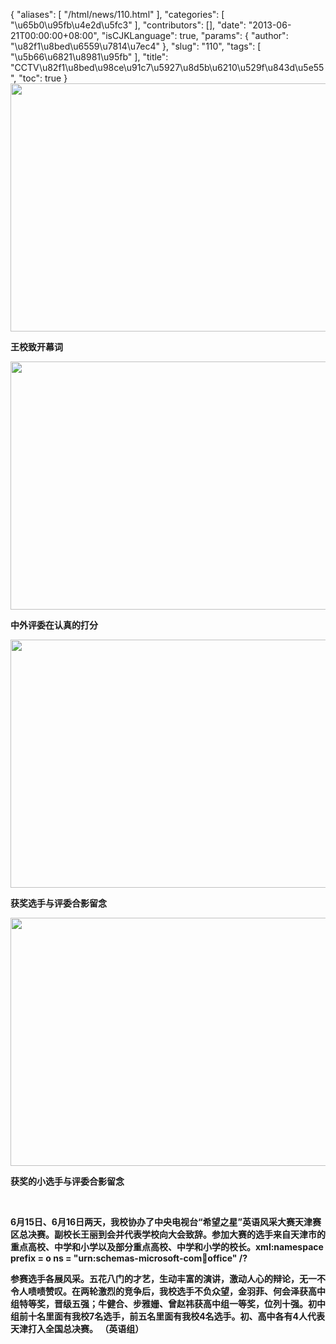 {
    "aliases": [
        "/html/news/110.html"
    ],
    "categories": [
        "\u65b0\u95fb\u4e2d\u5fc3"
    ],
    "contributors": [],
    "date": "2013-06-21T00:00:00+08:00",
    "isCJKLanguage": true,
    "params": {
        "author": "\u82f1\u8bed\u6559\u7814\u7ec4"
    },
    "slug": "110",
    "tags": [
        "\u5b66\u6821\u8981\u95fb"
    ],
    "title": "CCTV\u82f1\u8bed\u98ce\u91c7\u5927\u8d5b\u6210\u529f\u843d\u5e55",
    "toc": true
}
**<img
    src="https://cdn.tfls.online/mirror/full/d8f82d3edb649c2612974af8bc3fda0ce263f3a7.jpg"
    style="display:block;margin-left:auto;margin-right:auto;"
    decoding="async"
    fetchpriority="auto"
    loading="lazy"
    height="397"
    width="600"
/>**

**王校致开幕词**

**<img
    src="https://cdn.tfls.online/mirror/full/a4c2630022712a9a8a858183edf6a84f0126d2db.jpg"
    style="display:block;margin-left:auto;margin-right:auto;"
    decoding="async"
    fetchpriority="auto"
    loading="lazy"
    height="397"
    width="600"
/>**

**中外评委在认真的打分**

**<img
    src="https://cdn.tfls.online/mirror/full/737ef7d5333e9d7a6dbbb9558dcfe5d058f662bb.jpg"
    style="display:block;margin-left:auto;margin-right:auto;"
    decoding="async"
    fetchpriority="auto"
    loading="lazy"
    height="397"
    width="600"
/>**

**获奖选手与评委合影留念**

**<img
    src="https://cdn.tfls.online/mirror/full/85cd1fbf0e3dd33dc4ad1d6190264322ad7e5bc0.jpg"
    style="display:block;margin-left:auto;margin-right:auto;"
    decoding="async"
    fetchpriority="auto"
    loading="lazy"
    height="397"
    width="600"
/>**

**获奖的小选手与评委合影留念**

 

 **6月15日、6月16日两天，我校协办了中央电视台“希望之星”英语风采大赛天津赛区总决赛。副校长王丽到会并代表学校向大会致辞。参加大赛的选手来自天津市的重点高校、中学和小学以及部分重点高校、中学和小学的校长。xml:namespace prefix = o ns = "urn:schemas-microsoft-com:office:office" /?**

**参赛选手各展风采。五花八门的才艺，生动丰富的演讲，激动人心的辩论，无一不令人啧啧赞叹。在两轮激烈的竞争后，我校选手不负众望，金羽菲、何会泽获高中组特等奖，晋级五强；牛健合、步雅姗、曾赵祎获高中组一等奖，位列十强。初中组前十名里面有我校7名选手，前五名里面有我校4名选手。初、高中各有4人代表天津打入全国总决赛。 （英语组）**

